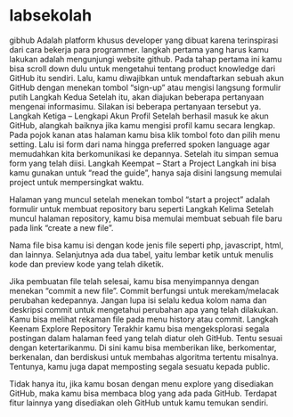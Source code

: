 # labsekolah
  gibhub Adalah platform khusus developer yang dibuat karena terinspirasi dari cara bekerja para programmer. 
   langkah pertama yang harus kamu lakukan adalah mengunjungi website github. Pada tahap pertama ini kamu bisa scroll down dulu untuk mengetahui tentang product knowledge dari GitHub itu sendiri. Lalu, kamu diwajibkan untuk mendaftarkan sebuah akun GitHub dengan menekan tombol “sign-up” atau mengisi langsung formulir putih 
   Langkah Kedua Setelah itu, akan diajukan beberapa pertanyaan mengenai informasimu. Silakan isi beberapa pertanyaan tersebut ya.
   Langkah Ketiga – Lengkapi Akun Profil Setelah berhasil masuk ke akun GitHub, alangkah baiknya jika kamu mengisi profil kamu secara lengkap. Pada pojok kanan atas halaman kamu bisa klik tombol foto dan pilih menu setting. Lalu isi form dari nama hingga preferred spoken language agar memudahkan kita berkomunikasi ke depannya. Setelah itu simpan semua form yang telah diisi.
Langkah Keempat – Start a Project Langkah ini bisa kamu gunakan untuk “read the guide”, hanya saja disini langsung memulai project untuk mempersingkat waktu.

Halaman yang muncul setelah menekan tombol “start a project” adalah formulir untuk membuat repository baru seperti 
  Langkah Kelima Setelah muncul halaman repository, kamu bisa memulai membuat sebuah file baru pada link “create a new file”.

Nama file bisa kamu isi dengan kode jenis file seperti php, javascript, html, dan lainnya. Selanjutnya ada dua tabel, yaitu lembar ketik untuk menulis kode dan preview kode yang telah diketik.

Jika pembuatan file telah selesai, kamu bisa menyimpannya dengan menekan “commit a new file”. Commit berfungsi untuk merekam/melacak perubahan kedepannya. Jangan lupa isi selalu kedua kolom nama dan deskripsi commit untuk mengetahui perubahan apa yang telah dilakukan. Kamu bisa melihat rekaman file pada menu history atau commit.
 Langkah Keenam Explore Repository
Terakhir kamu bisa mengeksplorasi segala postingan dalam halaman feed yang telah diatur oleh GitHub. Tentu sesuai dengan ketertarikanmu. Di sini kamu bisa memberikan like, berkomentar, berkenalan, dan berdiskusi untuk membahas algoritma tertentu misalnya. Tentunya, kamu juga dapat memposting segala sesuatu kepada public.

Tidak hanya itu, jika kamu bosan dengan menu explore yang disediakan GitHub, maka kamu bisa membaca blog yang ada pada GitHub. Terdapat fitur lainnya yang disediakan oleh GitHub untuk kamu temukan sendiri.
